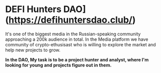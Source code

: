 # DEFI Hunters DAO](https://defihuntersdao.club/) 
It's one of the biggest media in the Russian-speaking community approaching a 200k audience in total. In the Media platform we have community of crypto-ethusisast who is willing to explore the market and help new projects to grow.

**In the DAO, My task is to be a project hunter and analyst, where I'm looking for young and projects figure out in them.**
